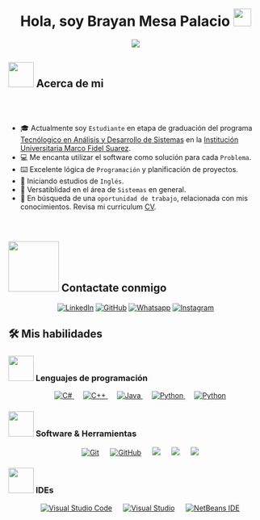 <h1 align="center">    Hola, soy Brayan Mesa Palacio <img src="https://media.giphy.com/media/hvRJCLFzcasrR4ia7z/giphy.gif" width="35"></h1>
<p align="center">
  <a href="#"><img src="https://readme-typing-svg.herokuapp.com?font=Time+New+Roman&color=%FF0048CE&size=25&center=true&vCenter=true&width=600&height=100&lines=Tecnólogo+Análisis+y+Desarrollo+de+Sistemas;Desarrollo+de+software;Manejo+de+SQL;Seguridad+Informática;Análisis+de+datos;"></a>
</p>
<!--https://github.com/DenverCoder1/readme-typing-svg-->

## <picture><img src = "https://github.com/7oSkaaa/7oSkaaa/blob/main/Images/about_me.gif?raw=true" width = 50px></picture> Acerca de mi
<!--<picture><img align="right" src="https://github.com/7oSkaaa/7oSkaaa/blob/main/Images/Right_Side.gif?raw=true" width = 250px></picture>-->


<br><br>
- 🎓 Actualmente soy `Estudiante` en etapa de graduación del programa [Tecnólogico en Análisis y Desarrollo de Sistemas](https://iumafis.edu.co/programas-2/) en la [Institución Universitaria Marco Fidel Suarez](https://iumafis.edu.co/).
- :computer: Me encanta utilizar el software como solución para cada `Problema`.
- ⌨️ Excelente lógica de `Programación` y planificación de proyectos. <!--`Codeforces`, `Atcoder`, `Leetcode`, `Codechef`, `Google Contests`.-->
- 🗽 Iniciando estudios de `Inglés`.
- 📁 Versatiblidad en el área de `Sistemas` en general.
- 💼 En búsqueda de una `oportunidad de trabajo`, relacionada con mis conocimientos. Revisa mi curriculum <a href="https://drive.google.com/file/d/1f6HxD9u5GUnFfhHANTWTEYlvSrzk2fCc/view?usp=sharing">CV</a>.
<br>


## <picture> <img src="https://github.com/7oSkaaa/7oSkaaa/blob/main/Images/Connect-with-me.gif?raw=true" width="100px"> </picture> Contactate conmigo

<p align="center">
	<!--<a href="mailto:ahmed.7oskaa@gmail.com"><img img src="https://img.shields.io/badge/gmail-%23EA4335.svg?style=plastic&logo=gmail&logoColor=white" alt="Gmail"/></a>-->
	<a href="https://www.linkedin.com/in/brayan-mesa-palacio/"><img src="https://img.shields.io/badge/LinkedIn-0A66C2?style=for-the-badge&logo=linkedin&logoColor=white" alt="LinkedIn"/></a>
	<a href="https://github.com/FourscodeIN"><img src="https://img.shields.io/badge/github-%23121011.svg?style=for-the-badge&logo=github&logoColor=white" alt="GitHub"/></a>
	<a href="https://wa.me/573013198901"><img src="https://img.shields.io/badge/WhatsApp-25D366?style=for-the-badge&logo=whatsapp&logoColor=white" alt="Whatsapp"/></a>
<!-- 	<a href="https://www.linkedin.com/in/7oskaa/"><img src="https://img.shields.io/badge/linkedin-%230A66C2.svg?style=plastic&logo=linkedin&logoColor=white" alt="LinkedIn"/></a> -->
	<!--<a href="https://www.facebook.com/7oSkaaa"><img src="https://img.shields.io/badge/facebook-%231877F2.svg?style=plastic&logo=facebook&logoColor=white" alt="Facebook"/></a>-->
	<a href="https://www.instagram.com/brayan.mesa11/"><img src="https://img.shields.io/badge/Instagram-%23E4405F.svg?style=for-the-badge&logo=Instagram&logoColor=white" alt="Instagram"/></a>
	<!--<a href="https://msng.link/o/?ahmed.7oskaa=sc"><img src="https://img.shields.io/badge/snapchat-%23FFFC00.svg?style=plastic&logo=snapchat&logoColor=black" alt="Snap Chat"/></a>-->
</p>

## 🛠️ Mis habilidades

### <picture> <img src = "https://github.com/7oSkaaa/7oSkaaa/blob/main/Images/Programming_Languages.gif?raw=true" width = 50px>  </picture> Lenguajes de programación

<p align="center"> 
  &emsp; 
  <a href="#" target="_blank"> <!--https://www.cprogramming.com-->
    <img alt="C#" src="https://img.shields.io/badge/c%23-%23239120.svg?style=for-the-badge&logo=csharp&logoColor=white">
  </a> 
  &emsp;
  <a href="#" target="_blank"> <!--https://www.w3schools.com/cpp/-->
    <img alt="C++" src="https://img.shields.io/badge/c++-%2300599C.svg?style=for-the-badge&logo=c%2B%2B&logoColor=white">
  </a> 
  &emsp;
  <a href="#" target="_blank"> <!--https://www.java.com--> 
    <img alt="Java" src="https://img.shields.io/badge/java-%23ED8B00.svg?style=for-the-badge&logo=openjdk&logoColor=white">
  </a>
  &emsp;
   <a href="#" target="_blank"> <!--https://www.python.org-->
    <img alt="Python" src="https://img.shields.io/badge/python-3670A0?style=for-the-badge&logo=python&logoColor=white">
  </a>
  &emsp;
   <a href="#" target="_blank"> <!--https://www.javascript.org-->
    <img alt="Python" src="https://img.shields.io/badge/javascript-F7DF1E?style=for-the-badge&logo=javascript&logoColor=black">
  </a>
</p>

### <picture> <img src = "https://github.com/7oSkaaa/7oSkaaa/blob/main/Images/Software_Tools.gif?raw=true" width = 50px>  </picture> Software & Herramientas
 
<p align="center">
  &emsp;
    <a href="#"><img alt="Git" src="https://img.shields.io/badge/git-%23F05033.svg?style=for-the-badge&logo=git&logoColor=white"></a>
  &emsp;
    <a href="https://github.com/FourscodeIN"><img alt="GitHub" src="https://img.shields.io/badge/github-%23121011.svg?style=for-the-badge&logo=github&logoColor=white"></a>
    &emsp;
    <a href="#"><img src="https://img.shields.io/badge/mysql-4479A1.svg?style=for-the-badge&logo=mysql&logoColor=white"/></a>
     &emsp;
    <a href="#"><img src="https://img.shields.io/badge/SQL%20Server-CC2927?style=for-the-badge&logo=microsoftsqlserver&logoColor=white"/></a>
	&emsp;
    <a href="#"><img src="https://img.shields.io/badge/.NET-512BD4?style=for-the-badge&logo=dotnet&logoColor=white"/></a>
</p>

### <picture> <img src = "https://github.com/7oSkaaa/7oSkaaa/blob/main/Images/IDEs.gif?raw=true" width = 50px>  </picture> IDEs
 
<p align="center">
  &emsp;
    <a href="#"><img alt="Visual Studio Code" src="https://img.shields.io/badge/Visual%20Studio%20Code-0078d7.svg?style=for-the-badge&logo=visual-studio-code&logoColor=white"></a>
  &emsp;
    <a href="#"><img alt="Visual Studio" src="https://img.shields.io/badge/Visual%20Studio-5C2D91.svg?style=for-the-badge&logo=visual-studio&logoColor=white" /></a>
	&emsp;
    <a href="#"><img alt="NetBeans IDE" src="https://img.shields.io/badge/NetBeansIDE-1B6AC6.svg?style=for-the-badge&logo=apache-netbeans-ide&logoColor=white" /></a>
</p>
